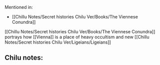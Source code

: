 Mentioned in:
- [[Chillu Notes/Secret histories Chilu Ver/Books/The Viennese Conundra]]

[[Chillu Notes/Secret histories Chilu Ver/Books/The Viennese Conundra]] portrays how [[Vienna]] is a place of heavy occultism and new [[Chillu Notes/Secret histories Chilu Ver/Ligeians/Ligeians]]

Chilu notes:
- 